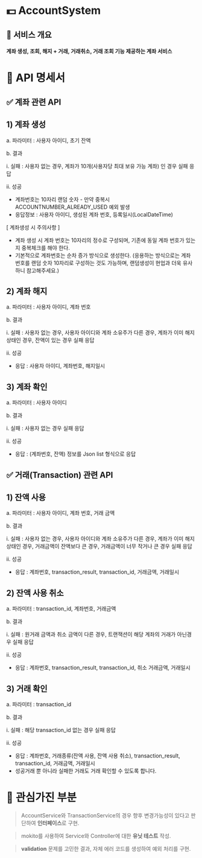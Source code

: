 # 💵 AccountSystem
## 🎯 서비스 개요
#### 계좌 생성, 조회, 해지 + 거래, 거래취소, 거래 조회 기능 제공하는 계좌 서비스 

# 📄 API 명세서
## ✅ 계좌 관련 API
## 1) 계좌 생성
   a. 파라미터 : 사용자 아이디, 초기 잔액

   b. 결과

   i. 실패 : 사용자 없는 경우, 계좌가 10개(사용자당 최대 보유 가능 계좌) 인 경우 실패 응답

   ii. 성공
- 계좌번호는 10자리 랜덤 숫자 - 만약 중복시 ACCOUNTNUMBER_ALREADY_USED 예외 발생
- 응답정보 : 사용자 아이디, 생성된 계좌 번호, 등록일시(LocalDateTime)

[ 계좌생성 시 주의사항 ]
- 계좌 생성 시 계좌 번호는 10자리의 정수로 구성되며, 기존에 동일 계좌 번호가 있는지 중복체크를 해야 한다.
- 기본적으로 계좌번호는 순차 증가 방식으로 생성한다. (응용하는 방식으로는 계좌 번호를 랜덤 숫자 10자리로 구성하는 것도 가능하며, 랜덤생성이 현업과 더욱 유사하니 참고해주세요.)

## 2) 계좌 해지
   a. 파라미터 : 사용자 아이디, 계좌 번호

   b. 결과

   i. 실패 : 사용자 없는 경우, 사용자 아이디와 계좌 소유주가 다른 경우, 계좌가 이미 해지 상태인 경우, 잔액이 있는 경우 실패 응답
   
ii. 성공
- 응답 : 사용자 아이디, 계좌번호, 해지일시

## 3) 계좌 확인
   a. 파라미터 : 사용자 아이디

   b. 결과

   i. 실패 : 사용자 없는 경우 실패 응답

   ii. 성공
- 응답 : (계좌번호, 잔액) 정보를 Json list 형식으로 응답

## ✅ 거래(Transaction) 관련 API
## 1) 잔액 사용
   a. 파라미터 : 사용자 아이디, 계좌 번호, 거래 금액

   b. 결과

   i. 실패 : 사용자 없는 경우, 사용자 아이디와 계좌 소유주가 다른 경우, 계좌가 이미 해지 상태인 경우, 거래금액이 잔액보다 큰 경우, 거래금액이 너무 작거나 큰 경우 실패 응답

   ii. 성공

- 응답 : 계좌번호, transaction_result, transaction_id, 거래금액, 거래일시

## 2) 잔액 사용 취소
   a. 파라미터 : transaction_id, 계좌번호, 거래금액

   b. 결과

   i. 실패 : 원거래 금액과 취소 금액이 다른 경우, 트랜잭션이 해당 계좌의 거래가 아닌경우 실패 응답

   ii. 성공

- 응답 : 계좌번호, transaction_result, transaction_id, 취소 거래금액, 거래일시

## 3) 거래 확인
   a. 파라미터 : transaction_id

   b. 결과

   i. 실패 : 해당 transaction_id 없는 경우 실패 응답

   ii. 성공

- 응답 : 계좌번호, 거래종류(잔액 사용, 잔액 사용 취소), transaction_result, transaction_id, 거래금액, 거래일시
- 성공거래 뿐 아니라 실패한 거래도 거래 확인할 수 있도록 합니다.


# 🤔 관심가진 부분
> AccountService와 TransactionService의 경우 향후 변경가능성이 있다고 판단하여 **인터페이스**로 구현.

> mokito를 사용하여 Service와 Controller에 대한 **유닛 테스트** 작성.
 
> **validation** 문제를 고민한 결과, 자체 에러 코드를 생성하여 예외 처리를 구현.